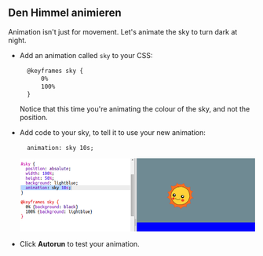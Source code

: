 ## Den Himmel animieren

Animation isn't just for movement. Let's animate the sky to turn dark at night.

+ Add an animation called `sky` to your CSS:
    
        @keyframes sky {
            0%
            100%
        }
        
    
    Notice that this time you're animating the colour of the sky, and not the position.

+ Add code to your sky, to tell it to use your new animation:
    
        animation: sky 10s;
        
    
    ![screenshot](images/sunrise-sky.png)

+ Click **Autorun** to test your animation.